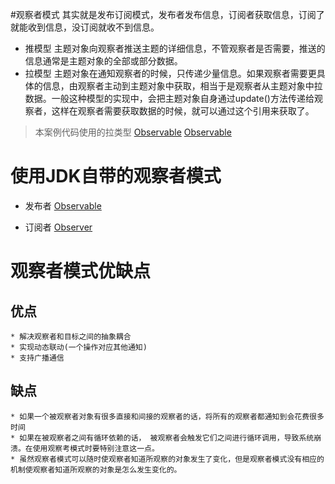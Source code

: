 #观察者模式
 其实就是发布订阅模式，发布者发布信息，订阅者获取信息，订阅了就能收到信息，没订阅就收不到信息。

* 推模型
    主题对象向观察者推送主题的详细信息，不管观察者是否需要，推送的信息通常是主题对象的全部或部分数据。
* 拉模型
   主题对象在通知观察者的时候，只传递少量信息。如果观察者需要更具体的信息，由观察者主动到主题对象中获取，相当于是观察者从主题对象中拉数据。一般这种模型的实现中，会把主题对象自身通过update()方法传递给观察者，这样在观察者需要获取数据的时候，就可以通过这个引用来获取了。

> 本案例代码使用的拉类型
  [Observable](../observer/ConcreteSubject.java)
  [Observable](../observer/ConcreteObserver.java)
  
# 使用JDK自带的观察者模式
 * 发布者
 [Observable](../observer/ConcreteWeatherSubject.java)
 
 * 订阅者
 [Observer](../observer/ConcreteWeatherObserver.java)
 
# 观察者模式优缺点

 ## 优点
    
    * 解决观察者和目标之间的抽象耦合
    * 实现动态联动(一个操作对应其他通知)
    * 支持广播通信
 ## 缺点
    
    * 如果一个被观察者对象有很多直接和间接的观察者的话，将所有的观察者都通知到会花费很多时间
    * 如果在被观察者之间有循环依赖的话， 被观察者会触发它们之间进行循环调用，导致系统崩溃。在使用观察考模式时要特别注意这一点。
    * 虽然观察者模式可以随时使观察者知道所观察的对象发生了变化，但是观察者模式没有相应的机制使观察者知道所观察的对象是怎么发生变化的。
